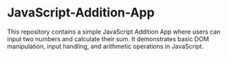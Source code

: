 # JavaScript-Addition-App
This repository contains a simple JavaScript Addition App where users can input two numbers and calculate their sum. It demonstrates basic DOM manipulation, input handling, and arithmetic operations in JavaScript.
